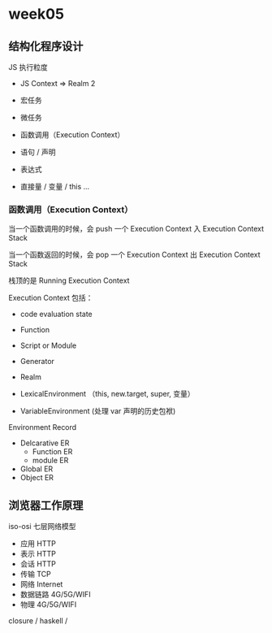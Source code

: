 # week05

## 结构化程序设计

JS 执行粒度

- JS Context => Realm 2

- 宏任务

- 微任务

- 函数调用（Execution Context）

- 语句 / 声明

- 表达式

- 直接量 / 变量 / this ...

### 函数调用（Execution Context）

当一个函数调用的时候，会 push 一个 Execution Context 入 Execution Context Stack

当一个函数返回的时候，会 pop 一个 Execution Context 出 Execution Context Stack

栈顶的是 Running Execution Context

Execution Context 包括：

- code evaluation state

- Function

- Script or Module

- Generator

- Realm

- LexicalEnvironment （this, new.target, super, 变量）

- VariableEnvironment (处理 var 声明的历史包袱)

Environment Record

- Delcarative ER
    - Function ER
    - module ER
- Global ER
- Object ER

## 浏览器工作原理

iso-osi 七层网络模型

- 应用 HTTP
- 表示 HTTP
- 会话 HTTP
- 传输 TCP
- 网络 Internet
- 数据链路 4G/5G/WIFI
- 物理 4G/5G/WIFI

closure / haskell / 
